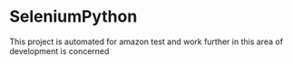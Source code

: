 # SeleniumPython
This project is automated for amazon test and work further in this area of development is concerned
